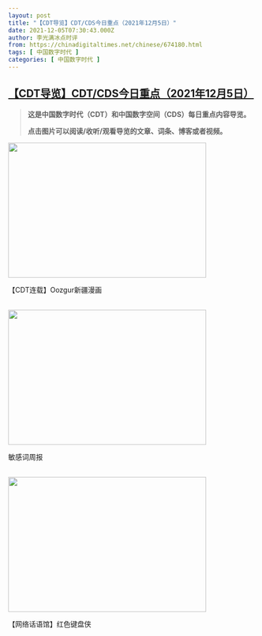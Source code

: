 ```yaml
---
layout: post
title: "【CDT导览】CDT/CDS今日重点（2021年12月5日）"
date: 2021-12-05T07:30:43.000Z
author: 李光满冰点时评
from: https://chinadigitaltimes.net/chinese/674180.html
tags: [ 中国数字时代 ]
categories: [ 中国数字时代 ]
---
```

<!--1638689443000-->
[【CDT导览】CDT/CDS今日重点（2021年12月5日）](https://chinadigitaltimes.net/chinese/674180.html)
------

<div>
<blockquote><p><strong>这是中国数字时代（CDT）和中国数字空间（CDS）每日重点内容导览。<br /></strong></p><p><strong>点击图片可以阅读/收听/观看导览的文章、词条、博客或者视频。<br /></strong></p></blockquote><p><div id="attachment_657801" style="width: 411px" class="wp-caption aligncenter"><a href="https://chinadigitaltimes.net/chinese/674143.html"><img aria-describedby="caption-attachment-657801" class="wp-image-657801 size-full" src="https://chinadigitaltimes.net/chinese/files/2021/12/17.jpg" alt="" width="401" height="273" /></a><p id="caption-attachment-657801" class="wp-caption-text">【CDT连载】Oozgur新疆漫画</p></div><br /><div id="attachment_657801" style="width: 411px" class="wp-caption aligncenter"><a href="https://chinadigitaltimes.net/chinese/674078.html"><img aria-describedby="caption-attachment-657801" class="wp-image-657801 size-full" src="https://chinadigitaltimes.net/chinese/files/2021/12/敏感词周报社媒字卡-第40期.png" alt="" width="401" height="273" /></a><p id="caption-attachment-657801" class="wp-caption-text">敏感词周报</p></div><br /><div id="attachment_657801" style="width: 411px" class="wp-caption aligncenter"><a href="https://chinadigitaltimes.net/space/%E7%BA%A2%E8%89%B2%E9%94%AE%E7%9B%98%E4%BE%A0"><img aria-describedby="caption-attachment-657801" class="wp-image-657801 size-full" src="https://chinadigitaltimes.net/chinese/files/2021/12/image-1638511874264.png" alt="" width="401" height="273" /></a><p id="caption-attachment-657801" class="wp-caption-text">【网络话语馆】红色键盘侠</p></div></p>
</div>
